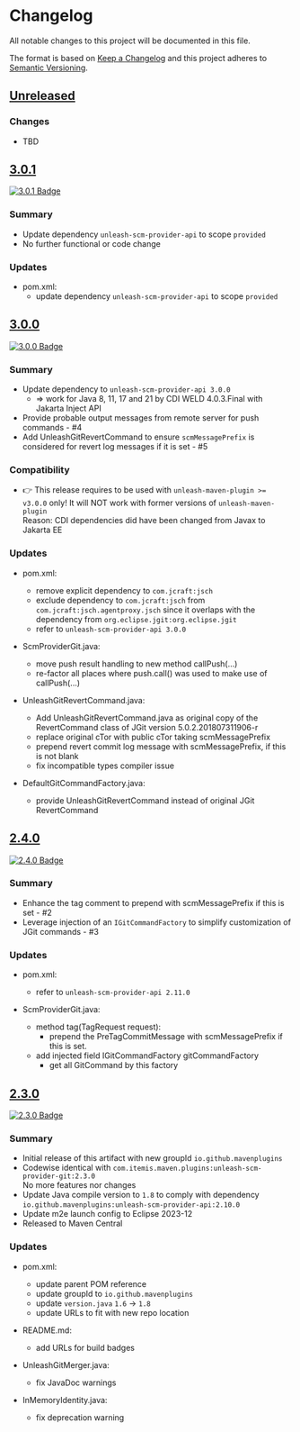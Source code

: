 # Changelog

All notable changes to this project will be documented in this file.

The format is based on [Keep a Changelog](http://keepachangelog.com/)
and this project adheres to [Semantic Versioning](http://semver.org/).

<!-- Format restrictions - see https://common-changelog.org and https://keepachangelog.com/ for details -->
<!-- Each Release must start with a line for the release version of exactly this format: ## [version] -->
<!-- The subsequent comment lines start with a space - not to irritate the release scripts parser!
 ## [major.minor.micro]
 <empty line> - optional sub sections may follow like:
 ### Added:
 - This feature was added
 <empty line>
 ### Changed:
 - This feature was changed
 <empty line>
 ### Removed:
 - This feature was removed
 <empty line>
 ### Fixed:
 - This issue was fixed
 <empty line>
 <empty line> - next line is the starting of the previous release
 ## [major.minor.micro]
 <empty line>
 <...>
 !!! In addition the compare URL links are to be maintained at the end of this CHANGELOG.md as follows.
     These links provide direct access to the GitHub compare vs. the previous release.
     The particular link of a released version will be copied to the release notes of a release accordingly.
     At the end of this file appropriate compare links have to be maintained for each release version in format:
 
  +-current release version
  |
  |                   +-URL to this repo                  previous release version tag-+       +-current release version tag
  |                   |                                                                |       |
 [major.minor.micro]: https://github.com/mavenplugins/unleash-scm-provider-git/compare/vM.N.u..vM.N.u
-->
<!--
## [Unreleased]

### Additions
- TBD

### Changes
- TBD

### Deprecated
- TBD

###	Removals
- TBD

### Fixes
- TBD

###	Security
- TBD
-->

## [Unreleased]

### Changes
- TBD


## [3.0.1]
<!-- !!! Align version in badge URLs as well !!! -->
[![3.0.1 Badge](https://img.shields.io/nexus/r/io.github.mavenplugins/unleash-scm-provider-git?server=https://s01.oss.sonatype.org&label=Maven%20Central&queryOpt=:v=3.0.1)](https://central.sonatype.com/artifact/io.github.mavenplugins/unleash-scm-provider-git/3.0.1)

### Summary
- Update dependency `unleash-scm-provider-api` to scope `provided`
- No further functional or code change

### Updates
- pom.xml:
  - update dependency `unleash-scm-provider-api` to scope `provided`


## [3.0.0]
<!-- !!! Align version in badge URLs as well !!! -->
[![3.0.0 Badge](https://img.shields.io/nexus/r/io.github.mavenplugins/unleash-scm-provider-git?server=https://s01.oss.sonatype.org&label=Maven%20Central&queryOpt=:v=3.0.0)](https://central.sonatype.com/artifact/io.github.mavenplugins/unleash-scm-provider-git/3.0.0)

### Summary
- Update dependency to `unleash-scm-provider-api 3.0.0`
  - => work for Java 8, 11, 17 and 21 by CDI WELD 4.0.3.Final with Jakarta Inject API
- Provide probable output messages from remote server for push commands - #4
- Add UnleashGitRevertCommand to ensure `scmMessagePrefix` is considered for revert log messages if it is set - #5

### Compatibility
- 👉 This release requires to be used with `unleash-maven-plugin >= v3.0.0` only! It will NOT work with former versions of `unleash-maven-plugin`<br>
  Reason: CDI dependencies did have been changed from Javax to Jakarta EE

### Updates
- pom.xml:
  - remove explicit dependency to `com.jcraft:jsch`
  - exclude dependency to `com.jcraft:jsch` from `com.jcraft:jsch.agentproxy.jsch` since it overlaps with the dependency from `org.eclipse.jgit:org.eclipse.jgit`
  - refer to `unleash-scm-provider-api 3.0.0`

- ScmProviderGit.java:
  - move push result handling to new method callPush(...)
  - re-factor all places where push.call() was used to make use of callPush(...)

- UnleashGitRevertCommand.java:
  - Add UnleashGitRevertCommand.java as original copy of the RevertCommand class of JGit version 5.0.2.201807311906-r
  - replace original cTor with public cTor taking scmMessagePrefix
  - prepend revert commit log message with scmMessagePrefix, if this is not blank
  - fix incompatible types compiler issue

- DefaultGitCommandFactory.java:
  - provide UnleashGitRevertCommand instead of original JGit RevertCommand


## [2.4.0]
<!-- !!! Align version in badge URLs as well !!! -->
[![2.4.0 Badge](https://img.shields.io/nexus/r/io.github.mavenplugins/unleash-scm-provider-git?server=https://s01.oss.sonatype.org&label=Maven%20Central&queryOpt=:v=2.4.0)](https://central.sonatype.com/artifact/io.github.mavenplugins/unleash-scm-provider-git/2.4.0)

### Summary
- Enhance the tag comment to prepend with scmMessagePrefix if this is set - #2
- Leverage injection of an `IGitCommandFactory` to simplify customization of JGit commands - #3

### Updates
- pom.xml:
  - refer to `unleash-scm-provider-api 2.11.0`

- ScmProviderGit.java:
  - method tag(TagRequest request):
    - prepend the PreTagCommitMessage with scmMessagePrefix
      if this is set.
  - add injected field IGitCommandFactory gitCommandFactory
    - get all GitCommand by this factory


## [2.3.0]
<!-- !!! Align version in badge URLs as well !!! -->
[![2.3.0 Badge](https://img.shields.io/nexus/r/io.github.mavenplugins/unleash-scm-provider-git?server=https://s01.oss.sonatype.org&label=Maven%20Central&queryOpt=:v=2.3.0)](https://central.sonatype.com/artifact/io.github.mavenplugins/unleash-scm-provider-git/2.3.0)

### Summary
- Initial release of this artifact with new groupId `io.github.mavenplugins`
- Codewise identical with `com.itemis.maven.plugins:unleash-scm-provider-git:2.3.0`<br>No more features nor changes
- Update Java compile version to `1.8` to comply with dependency `io.github.mavenplugins:unleash-scm-provider-api:2.10.0`
- Update m2e launch config to Eclipse 2023-12
- Released to Maven Central

### Updates
- pom.xml:
  - update parent POM reference
  - update groupId to `io.github.mavenplugins`
  - update `version.java` `1.6` -> `1.8`
  - update URLs to fit with new repo location

- README.md:
  - add URLs for build badges

- UnleashGitMerger.java:
  - fix JavaDoc warnings

- InMemoryIdentity.java:
  - fix deprecation warning


<!--
## []

### NeverReleased
- This is just a dummy placeholder to make the parser of GHCICD/release-notes-from-changelog@v1 happy!
-->

[Unreleased]: https://github.com/mavenplugins/unleash-scm-provider-git/compare/v3.0.1..HEAD
[3.0.1]: https://github.com/mavenplugins/unleash-scm-provider-git/compare/v3.0.0..v3.0.1
[3.0.0]: https://github.com/mavenplugins/unleash-scm-provider-git/compare/v2.4.0..v3.0.0
[2.4.0]: https://github.com/mavenplugins/unleash-scm-provider-git/compare/v2.3.0..v2.4.0
[2.3.0]: https://github.com/mavenplugins/unleash-scm-provider-git/releases/tag/v2.3.0
